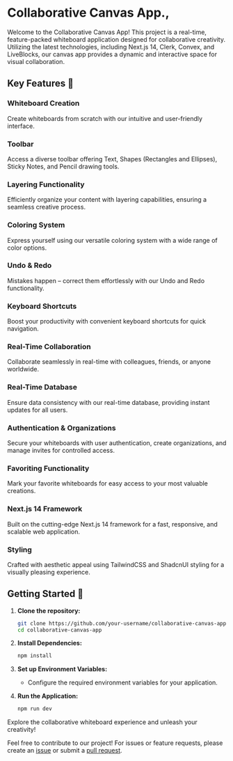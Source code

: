 # Collaborative Canvas App.,

Welcome to the Collaborative Canvas App! This project is a real-time, feature-packed whiteboard application designed for collaborative creativity. Utilizing the latest technologies, including Next.js 14, Clerk, Convex, and LiveBlocks, our canvas app provides a dynamic and interactive space for visual collaboration.

## Key Features 🚀

### **Whiteboard Creation**
Create whiteboards from scratch with our intuitive and user-friendly interface.

### **Toolbar**
Access a diverse toolbar offering Text, Shapes (Rectangles and Ellipses), Sticky Notes, and Pencil drawing tools.

### **Layering Functionality**
Efficiently organize your content with layering capabilities, ensuring a seamless creative process.

### **Coloring System**
Express yourself using our versatile coloring system with a wide range of color options.

### **Undo & Redo**
Mistakes happen – correct them effortlessly with our Undo and Redo functionality.

### **Keyboard Shortcuts**
Boost your productivity with convenient keyboard shortcuts for quick navigation.

### **Real-Time Collaboration**
Collaborate seamlessly in real-time with colleagues, friends, or anyone worldwide.

### **Real-Time Database**
Ensure data consistency with our real-time database, providing instant updates for all users.

### **Authentication & Organizations**
Secure your whiteboards with user authentication, create organizations, and manage invites for controlled access.

### **Favoriting Functionality**
Mark your favorite whiteboards for easy access to your most valuable creations.

### **Next.js 14 Framework**
Built on the cutting-edge Next.js 14 framework for a fast, responsive, and scalable web application.

### **Styling**
Crafted with aesthetic appeal using TailwindCSS and ShadcnUI styling for a visually pleasing experience.

## Getting Started 🚀

1. **Clone the repository:**
   ```bash
   git clone https://github.com/your-username/collaborative-canvas-app.git
   cd collaborative-canvas-app
   ```

2. **Install Dependencies:**
   ```bash
   npm install
   ```

3. **Set up Environment Variables:**
   - Configure the required environment variables for your application.

4. **Run the Application:**
   ```bash
   npm run dev
   ```

Explore the collaborative whiteboard experience and unleash your creativity!


Feel free to contribute to our project! For issues or feature requests, please create an [issue](#) or submit a [pull request](#).


